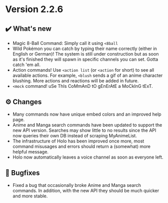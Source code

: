 # Version 2.2.6

## ✔️ What's new

- Magic 8-Ball Command: Simply call it using `<8ball`
- Wild Pokémon you can catch by typing their name correctly (either in English or German)! The system is still under construction but as soon as it's finished they will spawn in specific channels you can set. Gotta catch 'em all.
- Action commands! Use `<action list` (or `<action` for short) to see all available actions. For example, `<blush` sends a gif of an anime character blushing. More actions and reactions will be added in future.
- `<mock` command! uSe ThIs CoMmAnD tO gEnErAtE a MoCkInG tExT.

## ⚙️ Changes

- Many commands now have unique embed colors and an improved help page.
- Anime and Manga search commands have been updated to support the new API version. Searches may show little to no results since the API now queries their own DB instead of scraping MyAnimeList.
- The infrastructure of Holo has been improved once more, most command misusages and errors should return a (somewhat) more helpful message.
- Holo now automatically leaves a voice channel as soon as everyone left.

## 🐜 Bugfixes

- Fixed a bug that occasionally broke Anime and Manga search commands. In addition, with the new API they should be much quicker and more stable.
